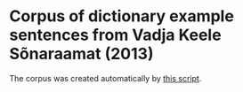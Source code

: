 # Corpus of dictionary example sentences from Vadja Keele Sõnaraamat (2013)

The corpus was created automatically by [this script](https://github.com/keeleleek/vadja-eelex/blob/master/export-example-corpus-vot.xq).
